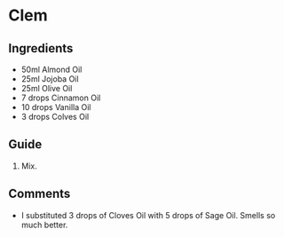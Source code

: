 # Clem

## Ingredients
* 50ml Almond Oil
* 25ml Jojoba Oil
* 25ml Olive Oil
* 7 drops Cinnamon Oil
* 10 drops Vanilla Oil
* 3 drops Colves Oil

## Guide
1. Mix.

## Comments
- I substituted 3 drops of Cloves Oil with 5 drops of Sage Oil. Smells so much better.